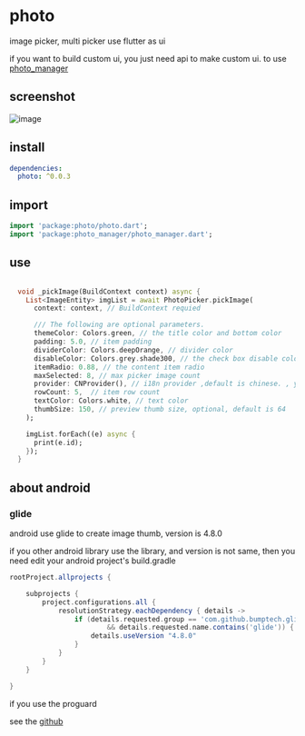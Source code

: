 # photo

image picker, multi picker
use flutter as ui

if you want to build custom ui, you just need api to make custom ui. to use [photo_manager](https://github.com/CaiJingLong/flutter_photo_manager)

## screenshot
![image](https://github.com/CaiJingLong/some_asset/blob/master/image_picker1.gif)

## install

```yaml
dependencies:
  photo: ^0.0.3
```

## import
```dart
import 'package:photo/photo.dart';
import 'package:photo_manager/photo_manager.dart';
```

## use
```dart

  void _pickImage(BuildContext context) async {
    List<ImageEntity> imgList = await PhotoPicker.pickImage(
      context: context, // BuildContext requied

      /// The following are optional parameters.
      themeColor: Colors.green, // the title color and bottom color
      padding: 5.0, // item padding
      dividerColor: Colors.deepOrange, // divider color 
      disableColor: Colors.grey.shade300, // the check box disable color
      itemRadio: 0.88, // the content item radio
      maxSelected: 8, // max picker image count
      provider: CNProvider(), // i18n provider ,default is chinese. , you can custom I18nProvider or use ENProvider()
      rowCount: 5,  // item row count
      textColor: Colors.white, // text color
      thumbSize: 150, // preview thumb size, optional, default is 64
    );

    imgList.forEach((e) async {
      print(e.id);
    });
  }

```


## about android

### glide

android use glide to create image thumb, version is 4.8.0

if you other android library use the library, and version is not same, then you need edit your android project's build.gradle

```gradle
rootProject.allprojects {

    subprojects {
        project.configurations.all {
            resolutionStrategy.eachDependency { details ->
                if (details.requested.group == 'com.github.bumptech.glide'
                        && details.requested.name.contains('glide')) {
                    details.useVersion "4.8.0"
                }
            }
        }
    }

}
```

if you use the proguard

see the [github](https://github.com/bumptech/glide#proguard)